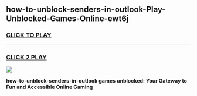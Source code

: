 
## how-to-unblock-senders-in-outlook-Play-Unblocked-Games-Online-ewt6j
<h3>
<a href="https://premium76.site?title=how-to-unblock-senders-in-outlook&ref=25A">CLICK TO PLAY</a></h3>
<hr>

<h3>
<a href="https://premium76.site?title=how-to-unblock-senders-in-outlook&ref=25A">CLICK 2 PLAY</a>
  
</h3>

<a href="https://premium76.site?title=how-to-unblock-senders-in-outlook&ref=25A"><img src="https://clearcache.store/games.png"></a>


**how-to-unblock-senders-in-outlook games unblocked: Your Gateway to Fun and Accessible Online Gaming**
